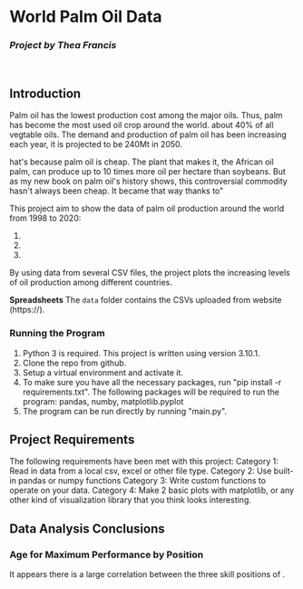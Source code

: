 # **World Palm Oil Data**
### *Project by Thea Francis*
<br/>

## Introduction

Palm oil has the lowest production cost among the major oils. Thus, palm has become the most used oil crop around the world. about 40% of all vegtable oils. The demand and production of palm oil has been increasing each year, it is projected to be 240Mt in 2050.

hat's because palm oil is cheap. The plant that makes it, the African oil palm, can produce up to 10 times more oil per hectare than soybeans.
But as my new book on palm oil's history shows, this controversial commodity hasn't always been cheap. It became that way thanks to"

This project aim to show the data of palm oil production around the world from 1998 to 2020:

 1. 
 2. 
 3. 
 
By using data from several CSV files, the project plots the increasing levels of oil production among different countries.


**Spreadsheets** 
The `data` folder contains the CSVs uploaded from website (https://).

### Running the Program
1. Python 3 is required. This project is written using version 3.10.1.
2. Clone the repo from github.
3. Setup a virtual environment and activate it.
4. To make sure you have all the necessary packages, run "pip install -r requirements.txt". The following packages will be required to run the program: 
        pandas, 
        numby, 
        matplotlib.pyplot 
5. The program can be run directly by running "main.py".



## Project Requirements

The following requirements have been met with this project:
Category 1:
   Read in data from a local csv, excel or other file type.
Category 2:
    Use built-in pandas or numpy functions
Category 3:
    Write custom functions to operate on your data.
Category 4:
    Make 2 basic plots with matplotlib, or any other kind of visualization library that you think looks interesting.


## Data Analysis Conclusions
### Age for Maximum Performance by Position
It appears there is a large correlation between the three skill positions of . 

